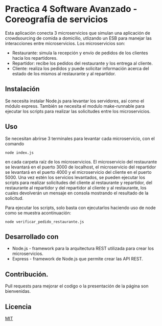 # Practica 4 Software Avanzado -  Coreografía de servicios

Esta aplicación conecta 3 microservicios que simulan una aplicación de crowdsourcing de comida a domicilio, utlizando un ESB para manejar las interacciones entre microservicios.
Los microservicios son:
- Restaurante: simula la recepción y envío de pedidos de los clientes hacia los repartidores.
- Repartidor: recibe los pedidos del restaurante y los entrega al cliente.
- Cliente: realiza los pedidos y puede solicitar información acerca del estado de los mismos al restaurante y al repartidor.

## Instalación

Se necesita instalar Node.js para levantar los servidores, así como el módulo express. También se necesita el modulo make-runnable para ejecutar los scripts para realizar las solicitudes entre los microservicios.

## Uso

Se necesitan abrirse 3 terminales para levantar cada microservicio, con el comando
``` 
node index.js
```
en cada carpeta raíz de los microservicios.
El microservicio del restaurante se levantará en el puerto 3000 de localhost, el microservicio del repartidor se levantará en el puerto 4000 y el microservicio del cliente en el puerto 5000.
Una vez estén los servicios levantados, se pueden ejecutar los scripts para realizar solicitudes del cliente al restaurante y repartidor, del restaurante al repartidor y del repartidor al cliente y al restaurante, los cuales devolverán un mensaje en consola mostrando el resultado de la solicitud.

Para ejecutar los scripts, solo basta con ejecutarlos haciendo uso de node como se muestra acontinuación:
```
node verificar_pedido_restaurante.js
```

## Desarrollado con
- Node.js - framework para la arquitectura REST utilizada para crear los microservicios.
- Express - framework de Node.js que permite crear las API REST.

## Contribución.
Pull requests para mejorar el codigo o la presentación de la página son bienvenidas.

## Licencia
[MIT](https://choosealicense.com/licenses/mit/)